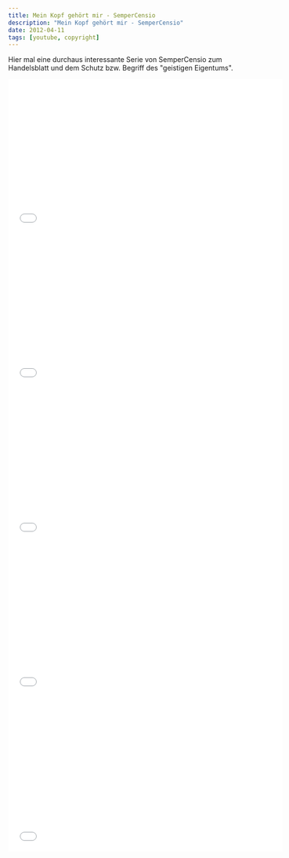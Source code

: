 ```yaml
---
title: Mein Kopf gehört mir - SemperCensio
description: "Mein Kopf gehört mir - SemperCensio"
date: 2012-04-11
tags: [youtube, copyright]
---
```


Hier mal eine durchaus interessante Serie von SemperCensio zum
Handelsblatt und dem Schutz bzw. Begriff des "geistigen Eigentums".

<iframe width="560" height="315" src="//www.youtube.com/embed/6TG5ZoNwAg4" frameborder="0"> </iframe><br>

<iframe width="560" height="315" src="//www.youtube.com/embed/U9XCHJq-Sfk" frameborder="0"> </iframe><br>

<iframe width="560" height="315" src="//www.youtube.com/embed/HL7ZP1D7yUc" frameborder="0"> </iframe><br>

<iframe width="560" height="315" src="//www.youtube.com/embed/wbYE4jwfkSA" frameborder="0"> </iframe><br>

<iframe width="560" height="315" src="//www.youtube.com/embed/vOu4rasz8Oc" frameborder="0"> </iframe>